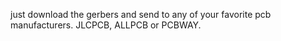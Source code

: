 just download the gerbers and send to any of your favorite pcb manufacturers. JLCPCB, ALLPCB or PCBWAY.
